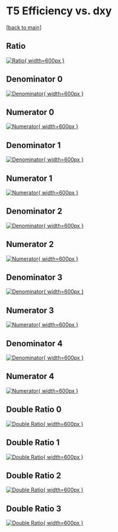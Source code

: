 # T5 Efficiency vs. dxy

[[back to main](./)]



## Ratio

[![Ratio](../mtv/var/T5_xtr_0_1_eff_dxy.png){ width=600px }](../mtv/var/T5_xtr_0_1_eff_dxy.pdf)

## Denominator 0

[![Denominator](../mtv/den/T5_xtr_0_1_eff_dxy_den0.png){ width=600px }](../mtv/den/T5_xtr_0_1_eff_dxy_den0.pdf)

## Numerator 0

[![Numerator](../mtv/num/T5_xtr_0_1_eff_dxy_num0.png){ width=600px }](../mtv/num/T5_xtr_0_1_eff_dxy_num0.pdf)

## Denominator 1

[![Denominator](../mtv/den/T5_xtr_0_1_eff_dxy_den1.png){ width=600px }](../mtv/den/T5_xtr_0_1_eff_dxy_den1.pdf)

## Numerator 1

[![Numerator](../mtv/num/T5_xtr_0_1_eff_dxy_num1.png){ width=600px }](../mtv/num/T5_xtr_0_1_eff_dxy_num1.pdf)

## Denominator 2

[![Denominator](../mtv/den/T5_xtr_0_1_eff_dxy_den2.png){ width=600px }](../mtv/den/T5_xtr_0_1_eff_dxy_den2.pdf)

## Numerator 2

[![Numerator](../mtv/num/T5_xtr_0_1_eff_dxy_num2.png){ width=600px }](../mtv/num/T5_xtr_0_1_eff_dxy_num2.pdf)

## Denominator 3

[![Denominator](../mtv/den/T5_xtr_0_1_eff_dxy_den3.png){ width=600px }](../mtv/den/T5_xtr_0_1_eff_dxy_den3.pdf)

## Numerator 3

[![Numerator](../mtv/num/T5_xtr_0_1_eff_dxy_num3.png){ width=600px }](../mtv/num/T5_xtr_0_1_eff_dxy_num3.pdf)

## Denominator 4

[![Denominator](../mtv/den/T5_xtr_0_1_eff_dxy_den4.png){ width=600px }](../mtv/den/T5_xtr_0_1_eff_dxy_den4.pdf)

## Numerator 4

[![Numerator](../mtv/num/T5_xtr_0_1_eff_dxy_num4.png){ width=600px }](../mtv/num/T5_xtr_0_1_eff_dxy_num4.pdf)

## Double Ratio 0

[![Double Ratio](../mtv/ratio/T5_xtr_0_1_eff_dxy_ratio0.png){ width=600px }](../mtv/ratio/T5_xtr_0_1_eff_dxy_ratio0.pdf)

## Double Ratio 1

[![Double Ratio](../mtv/ratio/T5_xtr_0_1_eff_dxy_ratio1.png){ width=600px }](../mtv/ratio/T5_xtr_0_1_eff_dxy_ratio1.pdf)

## Double Ratio 2

[![Double Ratio](../mtv/ratio/T5_xtr_0_1_eff_dxy_ratio2.png){ width=600px }](../mtv/ratio/T5_xtr_0_1_eff_dxy_ratio2.pdf)

## Double Ratio 3

[![Double Ratio](../mtv/ratio/T5_xtr_0_1_eff_dxy_ratio3.png){ width=600px }](../mtv/ratio/T5_xtr_0_1_eff_dxy_ratio3.pdf)

